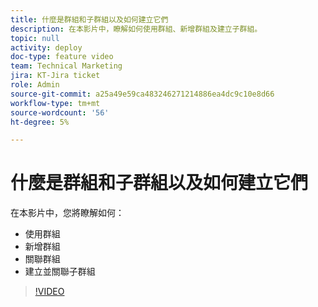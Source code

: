 ```yaml
---
title: 什麼是群組和子群組以及如何建立它們
description: 在本影片中，瞭解如何使用群組、新增群組及建立子群組。
topic: null
activity: deploy
doc-type: feature video
team: Technical Marketing
jira: KT-Jira ticket
role: Admin
source-git-commit: a25a49e59ca483246271214886ea4dc9c10e8d66
workflow-type: tm+mt
source-wordcount: '56'
ht-degree: 5%

---
```


# 什麼是群組和子群組以及如何建立它們

在本影片中，您將瞭解如何：

* 使用群組
* 新增群組
* 關聯群組
* 建立並關聯子群組

>[!VIDEO](https://video.tv.adobe.com/v/335070/?quality=12&learn=on)
